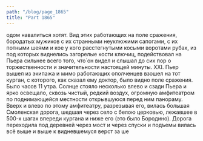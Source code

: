 ```yaml
---
path: "/blog/page_1865"
title: "Part 1865"
---
```


одом навалиться хотят. Вид этих работающих на поле сражения, бородатых мужиков с их странными неуклюжими сапогами, с их потными шеями и кое у кого расстегнутыми косыми воротами рубах, из под которых виднелись загорелые кости ключиц, подействовал на Пьера сильнее всего того, что̀ он видел и слышал до сих пор о торжественности и значительности настоящей минуты.
XXI.
Пьер вышел из экипажа и мимо работающих ополченцев взошел на тот курган, с которого, как сказал ему доктор, было видно поле сражения.
Было часов 11 утра. Солнце стояло несколько влево и сзади Пьера и ярко освещало, сквозь чистый, редкий воздух, огромную амфитеатром по поднимающейся местности открывшуюся перед ним панораму.
Вверх и влево по этому амфитеатру, разрезывая его, вилась большая Смоленская дорога, шедшая через село с белою церковью, лежавшее в 500-х шагах впереди кургана и ниже его (это было Бородино). Дорога переходила под деревней через мост и через спуски и подъемы вилась всё выше и выше к видневшемуся верст за ше
